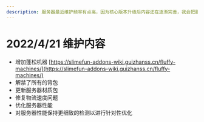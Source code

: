 ```yaml
---
description: 服务器最近维护频率有点高，因为核心版本升级后内容还在逐渐完善，我会把服务器维护至一个稳定的状态，然后放慢更新速度，直到过几个大版本后再次升级核心。
---
```


# 2022/4/21 维护内容

* 增加蓬松机器 [https://slimefun-addons-wiki.guizhanss.cn/fluffy-machines/](https://slimefun-addons-wiki.guizhanss.cn/fluffy-machines/)
* 解禁了所有的背包
* 更新服务器材质包
* 修复物流速度问题
* 优化服务器性能
* 对服务器性能保持更细致的检测以进行针对性优化
